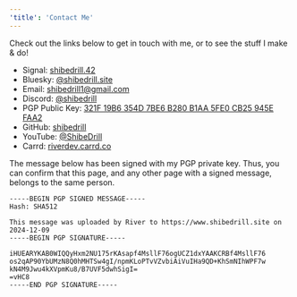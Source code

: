 ```yaml
---
'title': 'Contact Me'
---
```


Check out the links below to get in touch with me, or to see the stuff I make & do!

- Signal: [shibedrill.42](https://signal.me/#eu/OhieLDn1UL68-9JMrCa3jafrkOSosKONtAl0hMQ6Gceb7yQdQyxB4qXAX1-i6ZvY)
- Bluesky: [@shibedrill.site](https://bsky.app/profile/shibedrill.site)
- Email: [shibedrill1@gmail.com](mailto:shibedrill1@gmail.com)
- Discord: [@shibedrill](https://discord.com/users/455089445666947082)
- PGP Public Key: [321F 19B6 354D 7BE6 B280 B1AA 5FE0 CB25 945E FAA2](/River_0x945EFAA2_public.asc)
- GitHub: [shibedrill](https://github.com/shibedrill/shibedrill)
- YouTube: [@ShibeDrill](https://youtube.com/c/shibedrill)
- Carrd: [riverdev.carrd.co](https://riverdev.carrd.co)

The message below has been signed with my PGP private key. Thus, you can confirm that this page, and any other page with a signed message, belongs to the same person.

```text
-----BEGIN PGP SIGNED MESSAGE-----
Hash: SHA512

This message was uploaded by River to https://www.shibedrill.site on 2024-12-09
-----BEGIN PGP SIGNATURE-----

iHUEARYKAB0WIQQyHxm2NU175rKAsapf4MsllF76ogUCZ1dxYAAKCRBf4MsllF76
os2qAP90YbUMzN8Q0hMHTSw4gI/npmKLoPTvVZvbiAiVuIHa9QD+KhSmNIhWPF7w
kN4M9Jwu4kXVpmKu8/B7UVF5dwhSigI=
=vHC8
-----END PGP SIGNATURE-----

```
